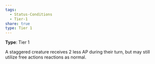```yaml
---
tags:
  - Status-Conditions
  - Tier-1
share: true
type: Tier 1
---
```

**Type**: Tier 1

A staggered creature receives 2 less AP during their turn, but may still utilize free actions reactions as normal.